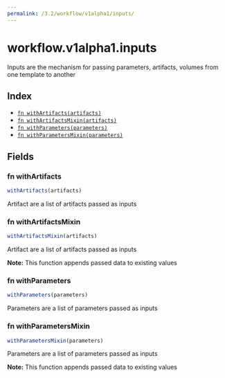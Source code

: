 ```yaml
---
permalink: /3.2/workflow/v1alpha1/inputs/
---
```


# workflow.v1alpha1.inputs

Inputs are the mechanism for passing parameters, artifacts, volumes from one template to another

## Index

* [`fn withArtifacts(artifacts)`](#fn-withartifacts)
* [`fn withArtifactsMixin(artifacts)`](#fn-withartifactsmixin)
* [`fn withParameters(parameters)`](#fn-withparameters)
* [`fn withParametersMixin(parameters)`](#fn-withparametersmixin)

## Fields

### fn withArtifacts

```ts
withArtifacts(artifacts)
```

Artifact are a list of artifacts passed as inputs

### fn withArtifactsMixin

```ts
withArtifactsMixin(artifacts)
```

Artifact are a list of artifacts passed as inputs

**Note:** This function appends passed data to existing values

### fn withParameters

```ts
withParameters(parameters)
```

Parameters are a list of parameters passed as inputs

### fn withParametersMixin

```ts
withParametersMixin(parameters)
```

Parameters are a list of parameters passed as inputs

**Note:** This function appends passed data to existing values